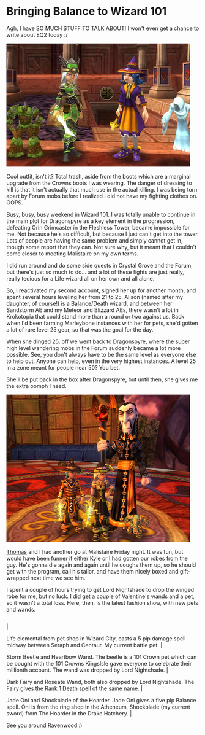 # Bringing Balance to Wizard 101

Agh, I have SO MUCH STUFF TO TALK ABOUT! I won't even get a chance to write about EQ2 today :/

![](../uploads/2009/02/wizardgraphicalclient-2009-02-15-17-47-59-88.jpg "wizardgraphicalclient-2009-02-15-17-47-59-88")

Cool outfit, isn't it? Total trash, aside from the boots which are a marginal upgrade from the Crowns boots I was wearing. The danger of dressing to kill is that it isn't actually that much use in the actual killing. I was being torn apart by Forum mobs before I realized I did not have my fighting clothes on. OOPS.

Busy, busy, busy weekend in Wizard 101. I was totally unable to continue in the main plot for Dragonspyre as a key element in the progression, defeating Orin Grimcaster in the Fleshless Tower, became impossible for me. Not because he's so difficult, but because I just can't get into the tower. Lots of people are having the same problem and simply cannot get in, though some report that they can. Not sure why, but it meant that I couldn't come closer to meeting Malistaire on my own terms.

I did run around and do some side quests in Crystal Grove and the Forum, but there's just so much to do... and a lot of these fights are just really, really tedious for a Life wizard all on her own and all alone.

So, I reactivated my second account, signed her up for another month, and spent several hours leveling her from 21 to 25. Alison (named after my daughter, of course!) is a Balance/Death wizard, and between her Sandstorm AE and my Meteor and Blizzard AEs, there wasn't a lot in Krokotopia that could stand more than a round or two against us. Back when I'd been farming Marleybone instances with her for pets, she'd gotten a lot of rare level 25 gear, so that was the goal for the day.

When she dinged 25, off we went back to Dragonspyre, where the super high level wandering mobs in the Forum suddenly became a lot more possible. See, you don't always have to be the same level as everyone else to help out. Anyone can help, even in the very highest instances. A level 25 in a zone meant for people near 50? You bet.

She'll be put back in the box after Dragonspyre, but until then, she gives me the extra oomph I need.

![](../uploads/2009/02/wizardgraphicalclient-2009-02-13-21-37-46-74.jpg "wizardgraphicalclient-2009-02-13-21-37-46-74")

[Thomas](http://thefriendlynecromancer.blogspot.com/) and I had another go at Malistaire Friday night. It was fun, but would have been funner if either Kyle or I had gotten our robes from the guy. He's gonna die again and again until he coughs them up, so he should get with the program, call his tailor, and have them nicely boxed and gift-wrapped next time we see him.

I spent a couple of hours trying to get Lord Nightshade to drop the winged robe for me, but no luck. I did get a couple of Valentine's wands and a pet, so it wasn't a total loss. Here, then, is the latest fashion show, with new pets and wands.



|  |  |  |  |
| --- | --- | --- | --- |
|
 
Life elemental from pet shop in Wizard City, casts a 5 pip damage spell midway between Seraph and Centaur. My current battle pet.
 |
 
Storm Beetle and Heartbow Wand. The beetle is a 101 Crown pet which can be bought with the 101 Crowns KingsIsle gave everyone to celebrate their millionth account. The wand was dropped by Lord Nightshade.
 |
 
Dark Fairy and Roseate Wand, both also dropped by Lord Nightshade. The Fairy gives the Rank 1 Death spell of the same name.
 |
 
Jade Oni and Shockblade of the Hoarder. Jade Oni gives a five pip Balance spell. Oni is from the ring shop in the Atheneum, Shockblade (my current sword) from The Hoarder in the Drake Hatchery.
 |



See you around Ravenwood :)


